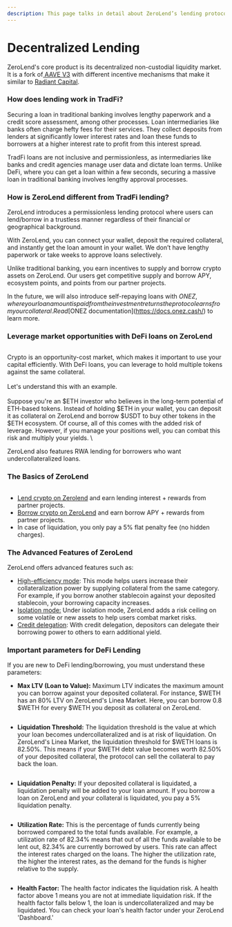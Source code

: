 ```yaml
---
description: This page talks in detail about ZeroLend’s lending protocol.
---
```


# Decentralized Lending

ZeroLend's core product is its decentralized non-custodial liquidity market. It is a fork of[ AAVE V3](https://aave.com/) with different incentive mechanisms that make it similar to [Radiant Capital](https://radiant.capital/).

### How does lending work in TradFi?

Securing a loan in traditional banking involves lengthy paperwork and a credit score assessment, among other processes. Loan intermediaries like banks often charge hefty fees for their services. They collect deposits from lenders at significantly lower interest rates and loan these funds to borrowers at a higher interest rate to profit from this interest spread.        &#x20;

TradFi loans are not inclusive and permissionless, as intermediaries like banks and credit agencies manage user data and dictate loan terms. Unlike DeFi, where you can get a loan within a few seconds, securing a massive loan in traditional banking involves lengthy approval processes.&#x20;

### How is ZeroLend different from TradFi lending?

ZeroLend introduces a permissionless lending protocol where users can lend/borrow in a trustless manner regardless of their financial or geographical background.&#x20;

With ZeroLend, you can connect your wallet, deposit the required collateral, and instantly get the loan amount in your wallet. We don’t have lengthy paperwork or take weeks to approve loans selectively.     &#x20;

Unlike traditional banking, you earn incentives to supply and borrow crypto assets on ZeroLend. Our users get competitive supply and borrow APY, ecosystem points, and points from our partner projects.&#x20;

In the future, we will also introduce self-repaying loans with $ONEZ, where your loan amount is paid from the investment returns the protocol earns from your collateral. Read [$ONEZ documentation](https://docs.onez.cash/) to learn more.&#x20;

### Leverage market opportunities with DeFi loans on ZeroLend

<figure><img src="../.gitbook/assets/ZL Doc - Lending Compared.png" alt=""><figcaption></figcaption></figure>

Crypto is an opportunity-cost market, which makes it important to use your capital efficiently. With DeFi loans, you can leverage to hold multiple tokens against the same collateral.\
\
Let's understand this with an example.\
\
Suppose you're an $ETH investor who believes in the long-term potential of ETH-based tokens. Instead of holding $ETH in your wallet, you can deposit it as collateral on ZeroLend and borrow $USDT to buy other tokens in the $ETH ecosystem. Of course, all of this comes with the added risk of leverage. However, if you manage your positions well, you can combat this risk and multiply your yields. \


ZeroLend also features RWA lending for borrowers who want undercollateralized loans.&#x20;

### The Basics of ZeroLend

<figure><img src="../.gitbook/assets/ZL Doc - Lending Borrowing.png" alt=""><figcaption></figcaption></figure>

* [Lend crypto on Zerolend](https://docs.zerolend.xyz/tutorials/how-to-supply-on-zerolend) and earn lending interest + rewards from partner projects.
* [Borrow crypto on ZeroLend](https://docs.zerolend.xyz/tutorials/how-to-borrow-on-zerolend) and earn borrow APY + rewards from partner projects.&#x20;
* In case of liquidation, you only pay a 5% flat penalty fee (no hidden charges). &#x20;

### The Advanced Features of ZeroLend

ZeroLend offers advanced features such as:&#x20;

* [High-efficiency mode](https://docs.zerolend.xyz/capital-efficiency/high-efficiency-mode-e-mode): This mode helps users increase their collateralization power by supplying collateral from the same category. For example, if you borrow another stablecoin against your deposited stablecoin, your borrowing capacity increases. &#x20;
* [Isolation mode:](https://docs.zerolend.xyz/capital-efficiency/isolation-mode) Under isolation mode, ZeroLend adds a risk ceiling on some volatile or new assets to help users combat market risks.&#x20;
* [Credit delegation](https://docs.zerolend.xyz/capital-efficiency/credit-delegation): With credit delegation, depositors can delegate their borrowing power to others to earn additional yield.&#x20;

### Important parameters for DeFi Lending

If you are new to DeFi lending/borrowing, you must understand these parameters:

* **Max LTV (Loan to Value):** Maximum LTV indicates the maximum amount you can borrow against your deposited collateral. For instance, $WETH has an 80% LTV on ZeroLend's Linea Market. Here, you can borrow 0.8 $WETH for every $WETH you deposit as collateral on ZeroLend.&#x20;

<figure><img src="../.gitbook/assets/image (33).png" alt=""><figcaption></figcaption></figure>

* **Liquidation Threshold:** The liquidation threshold is the value at which your loan becomes undercollateralized and is at risk of liquidation. On ZeroLend's Linea Market, the liquidation threshold for $WETH loans is 82.50%. This means if your $WETH debt value becomes worth 82.50% of your deposited collateral, the protocol can sell the collateral to pay back the loan.

<figure><img src="../.gitbook/assets/image (34).png" alt=""><figcaption></figcaption></figure>

* **Liquidation Penalty:** If your deposited collateral is liquidated, a liquidation penalty will be added to your loan amount. If you borrow a loan on ZeroLend and your collateral is liquidated, you pay a 5% liquidation penalty.&#x20;

<figure><img src="../.gitbook/assets/image (35).png" alt=""><figcaption></figcaption></figure>

* **Utilization Rate:** This is the percentage of funds currently being borrowed compared to the total funds available. For example, a utilization rate of 82.34% means that out of all the funds available to be lent out, 82.34% are currently borrowed by users. This rate can affect the interest rates charged on the loans. The higher the utilization rate, the higher the interest rates, as the demand for the funds is higher relative to the supply.

<figure><img src="../.gitbook/assets/image (36).png" alt=""><figcaption></figcaption></figure>

* **Health Factor:** The health factor indicates the liquidation risk. A health factor above 1 means you are not at immediate liquidation risk. If the health factor falls below 1, the loan is undercollateralized and may be liquidated. You can check your loan's health factor under your ZeroLend 'Dashboard.'

<figure><img src="../.gitbook/assets/image (1).png" alt=""><figcaption></figcaption></figure>

